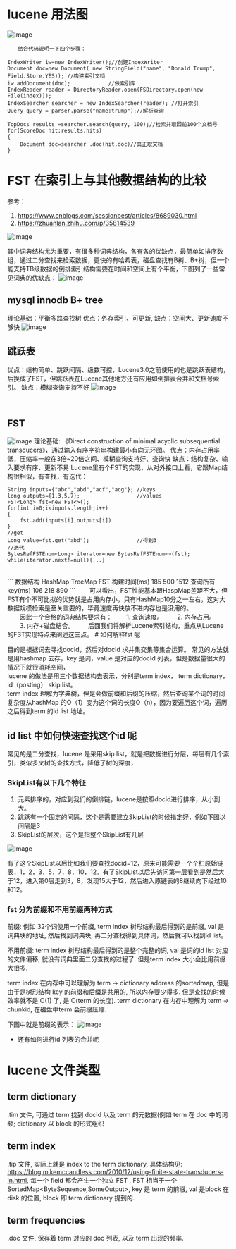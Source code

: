 
# lucene 用法图
![image](https://user-images.githubusercontent.com/20329409/220824791-229315c5-c028-448e-be9e-f66bd43e875e.png)
```
　　结合代码说明一下四个步骤：

IndexWriter iw=new IndexWriter();//创建IndexWriter
Document doc=new Document( new StringField("name", "Donald Trump", Field.Store.YES)); //构建索引文档
iw.addDocument(doc);            //做索引库
IndexReader reader = DirectoryReader.open(FSDirectory.open(new File(index)));
IndexSearcher searcher = new IndexSearcher(reader); //打开索引
Query query = parser.parse("name:trump");//解析查询

TopDocs results =searcher.search(query, 100);//检索并取回前100个文档号
for(ScoreDoc hit:results.hits)
{
    Document doc=searcher .doc(hit.doc)//真正取文档
}
```
# FST 在索引上与其他数据结构的比较
参考：
1. https://www.cnblogs.com/sessionbest/articles/8689030.html
2. https://zhuanlan.zhihu.com/p/35814539

![image](https://user-images.githubusercontent.com/20329409/220824893-1f407eca-206d-4da3-b4f1-a119ec882c96.png)

其中词典结构尤为重要，有很多种词典结构，各有各的优缺点，最简单如排序数组，通过二分查找来检索数据，更快的有哈希表，磁盘查找有B树、B+树，但一个能支持TB级数据的倒排索引结构需要在时间和空间上有个平衡，下图列了一些常见词典的优缺点：
![image](https://user-images.githubusercontent.com/20329409/220825197-3a15e2fe-24f0-452f-90df-08731c9b099e.png)
</br>
## mysql innodb B+ tree
理论基础：平衡多路查找树
    优点：外存索引、可更新,
    缺点：空间大、更新速度不够快
![image](https://user-images.githubusercontent.com/20329409/220825216-3103017c-ad4d-48a4-856c-a411a267f09b.png)
</br>
## 跳跃表
  优点：结构简单、跳跃间隔、级数可控，Lucene3.0之前使用的也是跳跃表结构，后换成了FST，但跳跃表在Lucene其他地方还有应用如倒排表合并和文档号索引。
    缺点：模糊查询支持不好
![image](https://user-images.githubusercontent.com/20329409/220825287-f0e4c00a-7927-4351-b3d9-294e54a69b0a.png)

</br>

## FST
  
  ![image](https://user-images.githubusercontent.com/20329409/220825385-e3f46ec2-6c56-4386-ad5e-8d4ec2a172d0.png)
理论基础:   《Direct construction of minimal acyclic subsequential transducers》，通过输入有序字符串构建最小有向无环图。
优点：内存占用率低，压缩率一般在3倍~20倍之间、模糊查询支持好、查询快
缺点：结构复杂、输入要求有序、更新不易
Lucene里有个FST的实现，从对外接口上看，它跟Map结构很相似，有查找，有迭代：
```
String inputs={"abc","abd","acf","acg"}; //keys
long outputs={1,3,5,7};                  //values
FST<Long> fst=new FST<>();
for(int i=0;i<inputs.length;i++)
{
    fst.add(inputs[i],outputs[i])
}
//get 
Long value=fst.get("abd");               //得到3
//迭代
BytesRefFSTEnum<Long> iterator=new BytesRefFSTEnum<>(fst);
while(iterator.next!=null){...}
```
</br>
```
数据结构	       HashMap	   TreeMap	  FST
构建时间(ms)	   185	       500	      1512
查询所有key(ms)	106	       218	      890
```
　　可以看出，FST性能基本跟HaspMap差距不大，但FST有个不可比拟的优势就是占用内存小，只有HashMap10分之一左右，这对大数据规模检索是至关重要的，毕竟速度再快放不进内存也是没用的。</br>
　　因此一个合格的词典结构要求有：
　　1. 查询速度。
　　2. 内存占用。
　　3. 内存+磁盘结合。
　　后面我们将解析Lucene索引结构，重点从Lucene的FST实现特点来阐述这三点。
# 如何解释fst 呢

目的是根据词去寻找docId，然后对docId 求并集交集等集合运算。
常见的方法就是用hashmap 去存，key 是词，value 是对应的docId 列表，但是数据量很大的情况下就很消耗空间，
</br>
lucene 的做法是用三个数据结构去表示，分别是term index， term dictionary，id（posting） skip list。
</br>
term index 理解为字典树，但是会做前缀和后缀的压缩，然后查询某个词的时间复杂度从hashMap 的O（1）变为这个词的长度O（n），因为要遍历这个词，遍历之后得到term 的id list 地址。

## id list 中如何快速查找这个id 呢
常见的是二分查找，lucene 是采用skip list，就是把数据进行分层，每层有几个索引，类似多叉树的查找方式，降低了树的深度，
### SkipList有以下几个特征
1. 元素排序的，对应到我们的倒排链，lucene是按照docid进行排序，从小到大。
2. 跳跃有一个固定的间隔，这个是需要建立SkipList的时候指定好，例如下图以间隔是3
3. SkipList的层次，这个是指整个SkipList有几层

![image](https://user-images.githubusercontent.com/20329409/220820989-e70f9ae4-b868-4734-a56b-e5d3984e2182.png)


有了这个SkipList以后比如我们要查找docid=12，原来可能需要一个个扫原始链表，1，2，3，5，7，8，10，12。有了SkipList以后先访问第一层看到是然后大于12，进入第0层走到3，8，发现15大于12，然后进入原链表的8继续向下经过10和12。
</br>
### fst 分为前缀和不用前缀两种方式
前缀: 
例如 32个词使用一个前缀, term index 树形结构最后得到的是前缀, val 是词典块的地址, 然后找到词典块, 再二分查找得到具体词，然后就可以找到id list。

不用前缀: term index 树形结构最后得到的是整个完整的词, val 是词的id list 对应的文件偏移, 就没有词典里面二分查找的过程了. 但是term index 大小会比用前缀大很多. 

term index 在内存中可以理解为 term -> dictionary address 的sortedmap, 但是由于是树形结构 key 的前缀和后缀是共用的, 所以内存要少得多. 但是查找的时候效率就不是 O(1) 了, 是 O(term 的长度). 
term dictionary 在内存中理解为 term -> chunkid, 在磁盘中term 会前缀压缩. 

下图中就是前缀的表示：
![image](https://user-images.githubusercontent.com/20329409/220820606-709b3d3b-b9e6-4af3-b381-e1787482d2f1.png)

* 还有如何进行id 列表的合并呢


# lucene 文件类型


## term dictionary
.tim 文件, 可通过 term 找到 docId 以及 term 的元数据(例如 term 在 doc 中的词频; 
dictionary 以 block 的形式组织

## term index
.tip 文件, 实际上就是 index to the term dictionary, 具体结构见: https://blog.mikemccandless.com/2010/12/using-finite-state-transducers-in.html,
每一个 field 都会产生一个独立 FST , 
FST 相当于一个 SortedMap<ByteSequence,SomeOutput>, key 是 term 的前缀, val 是block 在 disk 的位置, block 即 term dictionary 提到的.  

## term frequencies
.doc 文件, 保存着 term 对应的 doc 列表, 以及 term 出现的频率. 
